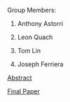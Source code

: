 ﻿Group Members: 

1. Anthony Astorri 

2. Leon Quach 

3. Tom Lin

4. Joseph Ferriera

  
<a href="https://docs.google.com/a/sjsu.edu/document/d/1a3WBLxUBQ4ERTDlq7XrF4ax37Qdg0mvyVbjK4p8FvV0/edit?usp=sharing">Abstract</a>



<a href="https://docs.google.com/document/d/1PC9VuAxmoklIShWNpXPB05NnreNw7C3aURQjAYkQQA0/edit?usp=sharing">Final Paper</a>

